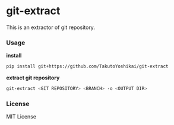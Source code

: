 # git-extract
This is an extractor of git repository.

### Usage
**install**
```bash
pip install git+https://github.com/TakutoYoshikai/git-extract
```

**extract git repository**
```bash
git-extract <GIT REPOSITORY> <BRANCH> -o <OUTPUT DIR>
```

### License
MIT License

